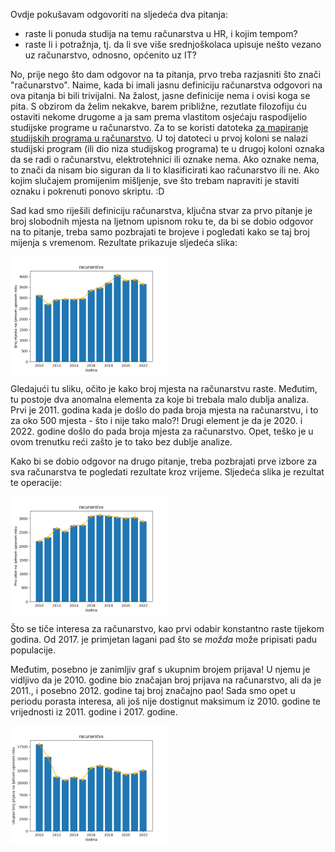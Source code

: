 Ovdje pokušavam odgovoriti na sljedeća dva pitanja:

- raste li ponuda studija na temu računarstva u HR, i kojim tempom?
- raste li i potražnja, tj. da li sve više srednjoškolaca upisuje nešto vezano uz računarstvo, odnosno, općenito uz IT?

No, prije nego što dam odgovor na ta pitanja, prvo treba razjasniti što znači "računarstvo". Naime, kada bi imali jasnu definiciju računarstva odgovori na ova pitanja bi bili trivijalni. Na žalost, jasne definicije nema i ovisi koga se pita. S obzirom da želim nekakve, barem približne, rezutlate filozofiju ću ostaviti nekome drugome a ja sam prema vlastitom osjećaju raspodijelio studijske programe u računarstvo. Za to se koristi datoteka [za mapiranje studijskih programa u računarstvo](/mapiranje_tagova/racunarstvo_po_studijima.csv). U toj datoteci u prvoj koloni se nalazi studijski program (ili dio niza studijskog programa) te u drugoj koloni oznaka da se radi o računarstvu, elektrotehnici ili oznake nema. Ako oznake nema, to znači da nisam bio siguran da li to klasificirati kao računarstvo ili ne. Ako kojim slučajem promijenim mišljenje, sve što trebam napraviti je staviti oznaku i pokrenuti ponovo skriptu. :D

Sad kad smo riješili definiciju računarstva, ključna stvar za prvo pitanje je broj slobodnih mjesta na ljetnom upisnom roku te, da bi se dobio odgovor na to pitanje, treba samo pozbrajati te brojeve i pogledati kako se taj broj mijenja s vremenom. Rezultate prikazuje sljedeća slika:

<img src="/rezultati/slike/racunarstvo/raspoloziva_mjesta-2010-2022.png" alt="Raspoloživa mjesta u računarstvu" width="50%" align="center" />

Gledajući tu sliku, očito je kako broj mjesta na računarstvu raste. Međutim, tu postoje dva anomalna elementa za koje bi trebala malo dublja analiza. Prvi je 2011. godina kada je došlo do pada broja mjesta na računarstvu, i to za oko 500 mjesta - što i nije tako malo?! Drugi element je da je 2020. i 2022. godine došlo do pada broja mjesta za računarstvo. Opet, teško je u ovom trenutku reći zašto je to tako bez dublje analize.

Kako bi se dobio odgovor na drugo pitanje, treba pozbrajati prve izbore za sva računarstva te pogledati rezultate kroz vrijeme. Sljedeća slika je rezultat te operacije:

<img src="/rezultati/slike/racunarstvo/prvi_izbor-2010-2022.png" alt="Prvi izbor računarstva" width="50%" align="center" />

Što se tiče interesa za računarstvo, kao prvi odabir konstantno raste tijekom godina. Od 2017. je primjetan lagani pad što se _možda_ može pripisati padu populacije.

Međutim, posebno je zanimljiv graf s ukupnim brojem prijava! U njemu je vidljivo da je 2010. godine bio značajan broj prijava na računarstvo, ali da je 2011., i posebno 2012. godine taj broj značajno pao! Sada smo opet u periodu porasta interesa, ali još nije dostignut maksimum iz 2010. godine te vrijednosti iz 2011. godine i 2017. godine.

<img src="/rezultati/slike/racunarstvo/ukupan_broj_prijava-2010-2022.png" alt="Ukupan izbor računarstva" width="50%" align="center" />
